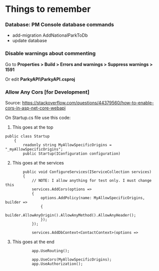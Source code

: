 # Things to remember
### Database: PM Console database commands
* add-migration AddNationalParkToDb
* update database

### Disable warnings about commenting
Go to **Properties > Build > Errors and warnings > Suppress warnings > 1591**

Or edit **ParkyAPI\ParkyAPI.csproj**

### Allow Any Cors [for Development]
Source: https://stackoverflow.com/questions/44379560/how-to-enable-cors-in-asp-net-core-webapi

On Startup.cs file use this code:

1. This goes at the top
```
public class Startup
    {
        readonly string MyAllowSpecificOrigins = "_myAllowSpecificOrigins";
        public Startup(IConfiguration configuration)
```

2. This goes at the services
```
        public void ConfigureServices(IServiceCollection services)
        {
            // NOTE: I allow anything for test only. I must change this
            services.AddCors(options =>
            {
                options.AddPolicy(name: MyAllowSpecificOrigins, builder =>
                {
                    builder.AllowAnyOrigin().AllowAnyMethod().AllowAnyHeader();
                });
            });

            services.AddDbContext<ContactContext>(options =>
```

3. This goes at the end
```
            app.UseRouting();

            app.UseCors(MyAllowSpecificOrigins);
            app.UseAuthorization();
```
